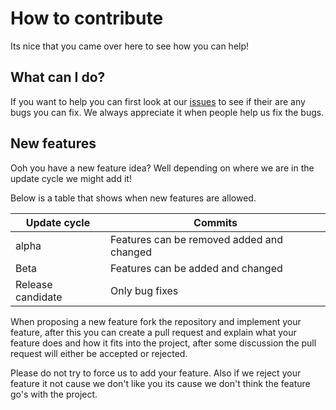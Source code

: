 # How to contribute

Its nice that you came over here to see how you can help!

## What can I do?

If you want to help you can first look at our [issues](https://github.com/TheCrunching/redleg/issues) to see if their are any bugs you can fix. We always appreciate it when people help us fix the bugs.

## New features

Ooh you have a new feature  idea? Well depending on where we are in the update cycle we might add it!

Below is a table that shows when new features are allowed.

| Update cycle     | Commits                                   |
|------------------|-------------------------------------------|
| alpha            | Features can be removed added and changed |
| Beta             | Features can be added and changed         |
| Release candidate| Only bug fixes                            |

When proposing a new feature fork the repository and implement your feature, after this you can create a pull request and explain what your feature does and how it fits into the project, after some discussion the pull request will either be accepted or rejected.

Please do not try to force us to add your feature. Also if we reject your feature it not cause we don't like you its cause we don't think the feature go's with the project.
